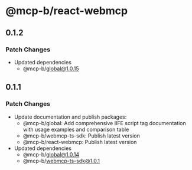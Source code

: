 # @mcp-b/react-webmcp

## 0.1.2

### Patch Changes

- Updated dependencies
  - @mcp-b/global@1.0.15

## 0.1.1

### Patch Changes

- Update documentation and publish packages:
  - @mcp-b/global: Add comprehensive IIFE script tag documentation with usage examples and comparison table
  - @mcp-b/webmcp-ts-sdk: Publish latest version
  - @mcp-b/react-webmcp: Publish latest version
- Updated dependencies
  - @mcp-b/global@1.0.14
  - @mcp-b/webmcp-ts-sdk@1.0.1
